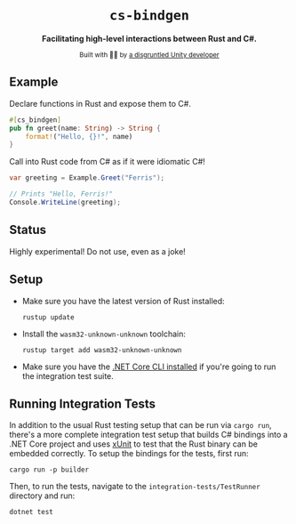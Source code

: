 <div align="center">

  <h1><code>cs-bindgen</code></h1>

  <p>
    <strong>Facilitating high-level interactions between Rust and C#.</strong>
  </p>

  <sub>Built with 🦀🔪 by <a href="https://randompoison.github.io/">a disgruntled Unity developer</a></sub>

</div>

## Example

Declare functions in Rust and expose them to C#.

```rust
#[cs_bindgen]
pub fn greet(name: String) -> String {
    format!("Hello, {}!", name)
}
```

Call into Rust code from C# as if it were idiomatic C#!

```cs
var greeting = Example.Greet("Ferris");

// Prints "Hello, Ferris!"
Console.WriteLine(greeting);
```

## Status

Highly experimental! Do not use, even as a joke!

## Setup

* Make sure you have the latest version of Rust installed:
  
  ```
  rustup update
  ````
* Install the `wasm32-unknown-unknown` toolchain:
  
  ```
  rustup target add wasm32-unknown-unknown
  ```
* Make sure you have the [.NET Core CLI installed](https://dotnet.microsoft.com/download) if you're going to run the integration test suite.

## Running Integration Tests

In addition to the usual Rust testing setup that can be run via `cargo run`, there's a more complete integration test setup that builds C# bindings into a .NET Core project and uses [xUnit](https://xunit.net/) to test that the Rust binary can be embedded correctly. To setup the bindings for the tests, first run:

```
cargo run -p builder
```

Then, to run the tests, navigate to the `integration-tests/TestRunner` directory and run:

```
dotnet test
```

